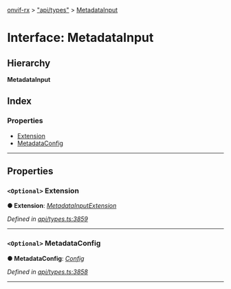 [onvif-rx](../README.md) > ["api/types"](../modules/_api_types_.md) > [MetadataInput](../interfaces/_api_types_.metadatainput.md)

# Interface: MetadataInput

## Hierarchy

**MetadataInput**

## Index

### Properties

* [Extension](_api_types_.metadatainput.md#extension)
* [MetadataConfig](_api_types_.metadatainput.md#metadataconfig)

---

## Properties

<a id="extension"></a>

### `<Optional>` Extension

**● Extension**: *[MetadataInputExtension](_api_types_.metadatainputextension.md)*

*Defined in [api/types.ts:3859](https://github.com/patrickmichalina/onvif-rx/blob/034e4d6/src/api/types.ts#L3859)*

___
<a id="metadataconfig"></a>

### `<Optional>` MetadataConfig

**● MetadataConfig**: *[Config](_api_types_.config.md)*

*Defined in [api/types.ts:3858](https://github.com/patrickmichalina/onvif-rx/blob/034e4d6/src/api/types.ts#L3858)*

___

